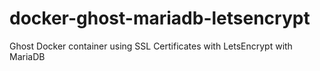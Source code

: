 # docker-ghost-mariadb-letsencrypt
Ghost Docker container using SSL Certificates with LetsEncrypt with MariaDB
